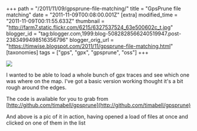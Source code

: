 +++
path = "/2011/11/09/gpsprune-file-matching/"
title = "GpsPrune file matching"
date = "2011-11-09T00:08:00.001Z"
[extra]
modified_time = "2011-11-09T00:11:55.633Z"
thumbnail = "http://farm7.static.flickr.com/6215/6327537524_63e500602c_t.jpg"
blogger_id = "tag:blogger.com,1999:blog-5082828566240519947.post-2383499498516356796"
blogger_orig_url = "https://timwise.blogspot.com/2011/11/gpsprune-file-matching.html"
[taxonomies]
tags = ["gps", "gpx", "gpsprune", "oss"]
+++

[![](http://farm7.static.flickr.com/6215/6327537524_63e500602c.jpg)](http://www.flickr.com/photos/tim_abell/6327537524)  

I wanted to be able to load a whole bunch of gpx traces and see which one was where on the map. I've got a basic version working thought it's a bit rough around the edges.  

The code is available for you to grab from [http://github.com/timabell/gpsprune](http://github.com/timabell/gpsprune)  

And above is a pic of it in action, having opened a load of files at once and clicked on one of them in the list
